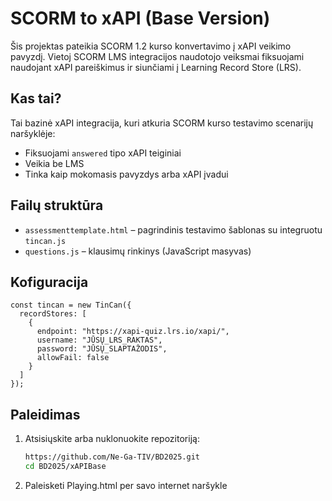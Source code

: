 # SCORM to xAPI (Base Version)

Šis projektas pateikia SCORM 1.2 kurso konvertavimo į xAPI veikimo pavyzdį. Vietoj SCORM LMS integracijos naudotojo veiksmai fiksuojami naudojant xAPI pareiškimus ir siunčiami į Learning Record Store (LRS).

## Kas tai?

Tai bazinė xAPI integracija, kuri atkuria SCORM kurso testavimo scenarijų naršyklėje:

- Fiksuojami `answered` tipo xAPI teiginiai
- Veikia be LMS
- Tinka kaip mokomasis pavyzdys arba xAPI įvadui

## Failų struktūra

- `assessmenttemplate.html` – pagrindinis testavimo šablonas su integruotu `tincan.js`
- `questions.js` – klausimų rinkinys (JavaScript masyvas)

## Kofiguracija

  ```JS
  const tincan = new TinCan({
    recordStores: [
      {
        endpoint: "https://xapi-quiz.lrs.io/xapi/",
        username: "JŪSŲ_LRS_RAKTAS",
        password: "JŪSŲ_SLAPTAŽODIS",
        allowFail: false
      }
    ]  
  });
  ```

## Paleidimas

1. Atsisiųskite arba nuklonuokite repozitoriją:

   ```bash
   https://github.com/Ne-Ga-TIV/BD2025.git
   cd ВD2025/xAPIBase

2. Paleisketi Playing.html per savo internet naršykle
